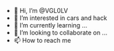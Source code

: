 - 👋 Hi, I’m @VGL0LV
- 👀 I’m interested in cars and hack
- 🌱 I’m currently learning ...
- 💞️ I’m looking to collaborate on ...
- 📫 How to reach me 

<!---
VGL0LV/VGL0LV is a ✨ special ✨ repository because its `README.md` (this file) appears on your GitHub profile.
You can click the Preview link to take a look at your changes.
--->
